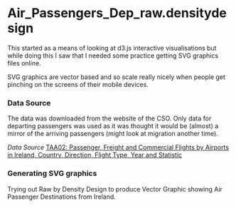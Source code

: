 Air_Passengers_Dep_raw.densitydesign
====================================

This started as a means of looking at d3.js interactive visualisations but while doing this I saw that I needed some practice getting SVG graphics files online.

SVG graphics are vector based and so scale really nicely when people get pinching on the screens of their mobile devices.

### Data Source

The data was downloaded from the website of the CSO. Only data for departing passengers was used as it was thought it would be (almost) a mirror of the arriving passengers (might look at migration another time).

_Data Source_
[TAA02: Passenger, Freight and Commercial Flights by Airports in Ireland, Country, Direction, Flight Type, Year and Statistic](http://www.cso.ie/px/pxeirestat/Statire/SelectVarVal/Define.asp?maintable=TAA02&PLanguage=0)


### Generating SVG graphics

Trying out Raw by Density Design to produce Vector Graphic showing Air Passenger Destinations from Ireland.
